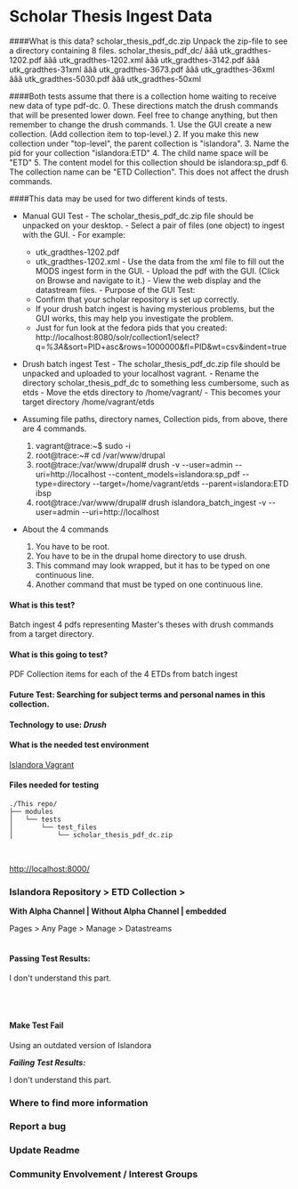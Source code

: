 # Scholar Thesis Ingest Data

####What is this data? scholar_thesis_pdf_dc.zip
Unpack the zip-file to see a directory containing 8 files.
	scholar_thesis_pdf_dc/
	âââ utk_gradthes-1202.pdf
	âââ utk_gradthes-1202.xml
	âââ utk_gradthes-3142.pdf
	âââ utk_gradthes-31xml
	âââ utk_gradthes-3673.pdf
	âââ utk_gradthes-36xml
	âââ utk_gradthes-5030.pdf
	âââ utk_gradthes-50xml

####Both tests assume that there is a collection home waiting to receive new data of type pdf-dc.
        0.  These directions match the drush commands that will be presented lower down.  Feel free to change anything, but then remember to change the drush commands.
	1.  Use the GUI create a new collection. (Add collection item to top-level.)
	2.  If you make this new collection under "top-level", the parent collection is "islandora".
	3.  Name the pid for your collection "islandora:ETD"
	4.  The child name space will be "ETD"
	5.  The content model for this collection should be islandora:sp_pdf
	6.  The collection name can be "ETD Collection".  This does not affect the drush commands.

####This data may be used for two different kinds of tests.

  -  Manual GUI Test
  	- The scholar_thesis_pdf_dc.zip file should be unpacked on your desktop.
  	- Select a pair of files (one object) to ingest with the GUI.
	- For example:
		- utk_gradthes-1202.pdf
		- utk_gradthes-1202.xml
	- Use the data from the xml file to fill out the MODS ingest form in the GUI.
	- Upload the pdf with the GUI. (Click on Browse and navigate to it.)
	- View the web display and the datastream files.
	- Purpose of the GUI Test:
		- Confirm that your scholar repository is set up correctly.
		- If your drush batch ingest is having mysterious problems, but the GUI works,
		  this may help  you investigate the problem.
		- Just for fun look at the fedora pids that you created: 
		http://localhost:8080/solr/collection1/select?q=*%3A*&sort=PID+asc&rows=1000000&fl=PID&wt=csv&indent=true

  -  Drush batch ingest Test
  	- The scholar_thesis_pdf_dc.zip file should be unpacked and uploaded to your localhost vagrant.
  	- Rename the directory scholar_thesis_pdf_dc to something less cumbersome, such as etds
	- Move the etds directory to /home/vagrant/
	- This becomes your target directory /home/vagrant/etds

  - Assuming file paths, directory names, Collection pids, from above, there are 4 commands.
  	1. vagrant@trace:~$ sudo -i
	2. root@trace:~# cd /var/www/drupal
	3. root@trace:/var/www/drupal# drush -v --user=admin --uri=http://localhost --content_models=islandora:sp_pdf --type=directory --target=/home/vagrant/etds --parent=islandora:ETD ibsp
	4. root@trace:/var/www/drupal# drush islandora_batch_ingest -v --user=admin --uri=http://localhost

  - About the 4 commands
  	1. You have to be root.
	2. You have to be in the drupal home directory to use drush.
	3. This command may look wrapped, but it has to be typed on one continuous line.
	4. Another command that must be typed on one continuous line.



#### What is this test?<br/>
Batch ingest 4 pdfs representing Master's theses with drush commands from a target directory.<br/>

#### What is this going to test?<br/>
PDF Collection items for each of the 4 ETDs from  batch ingest<br/>

#### Future Test: Searching for subject terms and personal names in this collection.<br/>

#### Technology to use: *Drush*<br/>

#### What is the needed test environment<br/>
[Islandora Vagrant](https://github.com/Islandora-Labs/islandora_vagrant/)<br/>

#### Files needed for testing<br/>
```terminal
./This repo/
├── modules
│   └── tests
│       └── test_files
│           └── scholar_thesis_pdf_dc.zip
```
<br/>

[http://localhost:8000/](http://localhost:8000/)<br/>

### Islandora Repository > ETD Collection > <br/>

**With Alpha Channel | Without Alpha Channel | embedded**

Pages > Any Page > Manage > Datastreams<br/><br/>


#### Passing Test Results:

I don't understand this part.



<br/><br/>

#### Make Test Fail<br/>

Using an outdated version of Islandora<br/>

***Failing Test Results:***

I don't understand this part.

### Where to find more information<br/>
### Report a bug<br/>
### Update Readme<br/>
### Community Envolvement / Interest Groups
